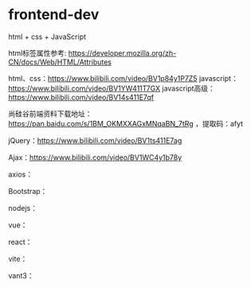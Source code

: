 # frontend-dev
html + css + JavaScript


html标签属性参考:
https://developer.mozilla.org/zh-CN/docs/Web/HTML/Attributes


html、css：https://www.bilibili.com/video/BV1p84y1P7Z5
javascript：https://www.bilibili.com/video/BV1YW411T7GX
javascript高级：https://www.bilibili.com/video/BV14s411E7qf

尚硅谷前端资料下载地址：https://pan.baidu.com/s/1BM_OKMXXAGxMNqaBN_7tRg ，提取码：afyt

jQuery：https://www.bilibili.com/video/BV1ts411E7ag

Ajax：https://www.bilibili.com/video/BV1WC4y1b78y

axios：

Bootstrap：

nodejs：

vue：

react：

vite：

vant3：


